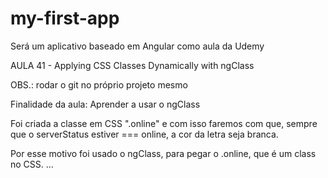 # my-first-app
Será um aplicativo baseado em Angular como aula da Udemy

AULA 41 - Applying CSS Classes Dynamically with ngClass

OBS.: rodar o git no próprio projeto mesmo

Finalidade da aula:
Aprender a usar o ngClass

Foi criada a classe em CSS ".online" e com isso faremos com que, sempre que o serverStatus estiver === online, a cor da letra seja branca.

Por esse motivo foi usado o ngClass, para pegar o .online, que é um class no CSS.
...